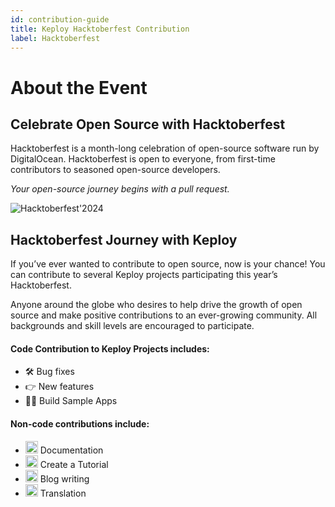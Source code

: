 ```yaml
---
id: contribution-guide
title: Keploy Hacktoberfest Contribution
label: Hacktoberfest
---
```


# About the Event

## Celebrate Open Source with Hacktoberfest

Hacktoberfest is a month-long celebration of open-source software run by DigitalOcean. Hacktoberfest is open to everyone, from first-time contributors to seasoned open-source developers.

_Your open-source journey begins with a pull request._

![Hacktoberfest'2024](/img/hacktoberfest.png)

## Hacktoberfest Journey with Keploy

If you’ve ever wanted to contribute to open source, now is your chance! You can contribute to several Keploy projects participating this year’s Hacktoberfest.

Anyone around the globe who desires to help drive the growth of open source and make positive contributions to an ever-growing community. All backgrounds and skill levels are encouraged to participate.

#### Code Contribution to Keploy Projects includes:

- 🛠️ Bug fixes
- 👉 New features
- 👨‍💻 Build Sample Apps

#### Non-code contributions include:

- <img src="https://www.svgrepo.com/show/157174/document.svg" width='20px'/> Documentation
- <img src="https://www.svgrepo.com/show/294283/youtube.svg" width='20px'/> Create a Tutorial
- <img src="https://www.svgrepo.com/show/10712/pencil.svg" width='20px'/> Blog writing
- <img src="https://www.svgrepo.com/show/450193/language.svg" width='20px'/> Translation
